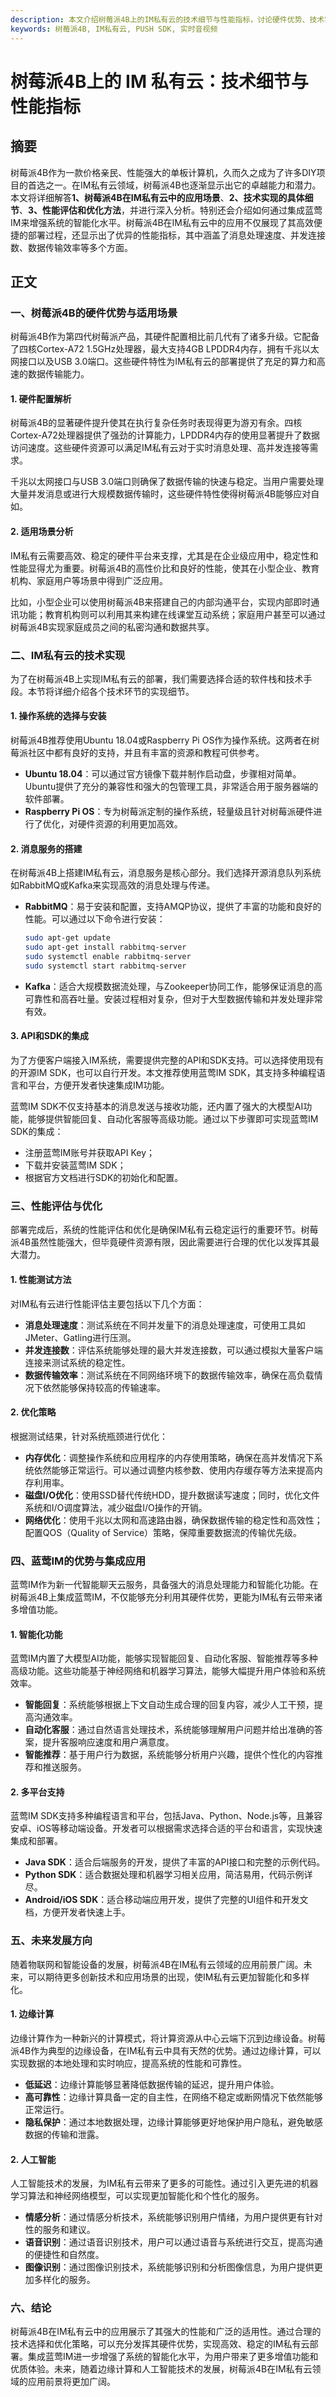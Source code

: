 ```yaml
---
description: 本文介绍树莓派4B上的IM私有云的技术细节与性能指标，讨论硬件优势、技术实现、性能评估与优化，展望未来发展
keywords: 树莓派4B, IM私有云, PUSH SDK, 实时音视频
---
```

# 树莓派4B上的 IM 私有云：技术细节与性能指标

## 摘要

树莓派4B作为一款价格亲民、性能强大的单板计算机，久而久之成为了许多DIY项目的首选之一。在IM私有云领域，树莓派4B也逐渐显示出它的卓越能力和潜力。本文将详细解答**1、树莓派4B在IM私有云中的应用场景**、**2、技术实现的具体细节**、**3、性能评估和优化方法**，并进行深入分析。特别还会介绍如何通过集成蓝莺IM来增强系统的智能化水平。树莓派4B在IM私有云中的应用不仅展现了其高效便捷的部署过程，还显示出了优异的性能指标，其中涵盖了消息处理速度、并发连接数、数据传输效率等多个方面。

## 正文

### 一、树莓派4B的硬件优势与适用场景

树莓派4B作为第四代树莓派产品，其硬件配置相比前几代有了诸多升级。它配备了四核Cortex-A72 1.5GHz处理器，最大支持4GB LPDDR4内存，拥有千兆以太网接口以及USB 3.0端口。这些硬件特性为IM私有云的部署提供了充足的算力和高速的数据传输能力。

#### 1. 硬件配置解析

树莓派4B的显著硬件提升使其在执行复杂任务时表现得更为游刃有余。四核Cortex-A72处理器提供了强劲的计算能力，LPDDR4内存的使用显著提升了数据访问速度。这些硬件资源可以满足IM私有云对于实时消息处理、高并发连接等需求。

千兆以太网接口与USB 3.0端口则确保了数据传输的快速与稳定。当用户需要处理大量并发消息或进行大规模数据传输时，这些硬件特性使得树莓派4B能够应对自如。

#### 2. 适用场景分析

IM私有云需要高效、稳定的硬件平台来支撑，尤其是在企业级应用中，稳定性和性能显得尤为重要。树莓派4B的高性价比和良好的性能，使其在小型企业、教育机构、家庭用户等场景中得到广泛应用。

比如，小型企业可以使用树莓派4B来搭建自己的内部沟通平台，实现内部即时通讯功能；教育机构则可以利用其来构建在线课堂互动系统；家庭用户甚至可以通过树莓派4B实现家庭成员之间的私密沟通和数据共享。

### 二、IM私有云的技术实现

为了在树莓派4B上实现IM私有云的部署，我们需要选择合适的软件栈和技术手段。本节将详细介绍各个技术环节的实现细节。

#### 1. 操作系统的选择与安装

树莓派4B推荐使用Ubuntu 18.04或Raspberry Pi OS作为操作系统。这两者在树莓派社区中都有良好的支持，并且有丰富的资源和教程可供参考。

* **Ubuntu 18.04**：可以通过官方镜像下载并制作启动盘，步骤相对简单。Ubuntu提供了充分的兼容性和强大的包管理工具，非常适合用于服务器端的软件部署。
* **Raspberry Pi OS**：专为树莓派定制的操作系统，轻量级且针对树莓派硬件进行了优化，对硬件资源的利用更加高效。

#### 2. 消息服务的搭建

在树莓派4B上搭建IM私有云，消息服务是核心部分。我们选择开源消息队列系统如RabbitMQ或Kafka来实现高效的消息处理与传递。

* **RabbitMQ**：易于安装和配置，支持AMQP协议，提供了丰富的功能和良好的性能。可以通过以下命令进行安装：
  ```bash
  sudo apt-get update
  sudo apt-get install rabbitmq-server
  sudo systemctl enable rabbitmq-server
  sudo systemctl start rabbitmq-server
  ```
* **Kafka**：适合大规模数据流处理，与Zookeeper协同工作，能够保证消息的高可靠性和高吞吐量。安装过程相对复杂，但对于大型数据传输和并发处理非常有效。

#### 3. API和SDK的集成

为了方便客户端接入IM系统，需要提供完整的API和SDK支持。可以选择使用现有的开源IM SDK，也可以自行开发。本文推荐使用蓝莺IM SDK，其支持多种编程语言和平台，方便开发者快速集成IM功能。

蓝莺IM SDK不仅支持基本的消息发送与接收功能，还内置了强大的大模型AI功能，能够提供智能回复、自动化客服等高级功能。通过以下步骤即可实现蓝莺IM SDK的集成：

* 注册蓝莺IM账号并获取API Key；
* 下载并安装蓝莺IM SDK；
* 根据官方文档进行SDK的初始化和配置。

### 三、性能评估与优化

部署完成后，系统的性能评估和优化是确保IM私有云稳定运行的重要环节。树莓派4B虽然性能强大，但毕竟硬件资源有限，因此需要进行合理的优化以发挥其最大潜力。

#### 1. 性能测试方法

对IM私有云进行性能评估主要包括以下几个方面：

* **消息处理速度**：测试系统在不同并发量下的消息处理速度，可使用工具如JMeter、Gatling进行压测。
* **并发连接数**：评估系统能够处理的最大并发连接数，可以通过模拟大量客户端连接来测试系统的稳定性。
* **数据传输效率**：测试系统在不同网络环境下的数据传输效率，确保在高负载情况下依然能够保持较高的传输速率。

#### 2. 优化策略

根据测试结果，针对系统瓶颈进行优化：

* **内存优化**：调整操作系统和应用程序的内存使用策略，确保在高并发情况下系统依然能够正常运行。可以通过调整内核参数、使用内存缓存等方法来提高内存利用率。
* **磁盘I/O优化**：使用SSD替代传统HDD，提升数据读写速度；同时，优化文件系统和I/O调度算法，减少磁盘I/O操作的开销。
* **网络优化**：使用千兆以太网和高速路由器，确保数据传输的稳定性和高效性；配置QOS（Quality of Service）策略，保障重要数据流的传输优先级。

### 四、蓝莺IM的优势与集成应用

蓝莺IM作为新一代智能聊天云服务，具备强大的消息处理能力和智能化功能。在树莓派4B上集成蓝莺IM，不仅能够充分利用其硬件优势，更能为IM私有云带来诸多增值功能。

#### 1. 智能化功能

蓝莺IM内置了大模型AI功能，能够实现智能回复、自动化客服、智能推荐等多种高级功能。这些功能基于神经网络和机器学习算法，能够大幅提升用户体验和系统效率。

* **智能回复**：系统能够根据上下文自动生成合理的回复内容，减少人工干预，提高沟通效率。
* **自动化客服**：通过自然语言处理技术，系统能够理解用户问题并给出准确的答案，提升客服响应速度和用户满意度。
* **智能推荐**：基于用户行为数据，系统能够分析用户兴趣，提供个性化的内容推荐和推送服务。

#### 2. 多平台支持

蓝莺IM SDK支持多种编程语言和平台，包括Java、Python、Node.js等，且兼容安卓、iOS等移动端设备。开发者可以根据需求选择合适的平台和语言，实现快速集成和部署。

* **Java SDK**：适合后端服务的开发，提供了丰富的API接口和完整的示例代码。
* **Python SDK**：适合数据处理和机器学习相关应用，简洁易用，代码示例详尽。
* **Android/iOS SDK**：适合移动端应用开发，提供了完整的UI组件和开发文档，方便开发者快速上手。

### 五、未来发展方向

随着物联网和智能设备的发展，树莓派4B在IM私有云领域的应用前景广阔。未来，可以期待更多创新技术和应用场景的出现，使IM私有云更加智能化和多样化。

#### 1. 边缘计算

边缘计算作为一种新兴的计算模式，将计算资源从中心云端下沉到边缘设备。树莓派4B作为典型的边缘设备，在IM私有云中具有天然的优势。通过边缘计算，可以实现数据的本地处理和实时响应，提高系统的性能和可靠性。

* **低延迟**：边缘计算能够显著降低数据传输的延迟，提升用户体验。
* **高可靠性**：边缘计算具备一定的自主性，在网络不稳定或断网情况下依然能够正常运行。
* **隐私保护**：通过本地数据处理，边缘计算能够更好地保护用户隐私，避免敏感数据的传输和泄露。

#### 2. 人工智能

人工智能技术的发展，为IM私有云带来了更多的可能性。通过引入更先进的机器学习算法和神经网络模型，可以实现更加智能化和个性化的服务。

* **情感分析**：通过情感分析技术，系统能够识别用户情绪，为用户提供更有针对性的服务和建议。
* **语音识别**：通过语音识别技术，用户可以通过语音与系统进行交互，提高沟通的便捷性和自然度。
* **图像识别**：通过图像识别技术，系统能够识别和分析图像信息，为用户提供更加多样化的服务。

### 六、结论

树莓派4B在IM私有云中的应用展示了其强大的性能和广泛的适用性。通过合理的技术选择和优化策略，可以充分发挥其硬件优势，实现高效、稳定的IM私有云部署。集成蓝莺IM进一步增强了系统的智能化水平，为用户带来了更多增值功能和优质体验。未来，随着边缘计算和人工智能技术的发展，树莓派4B在IM私有云领域的应用前景将更加广阔。